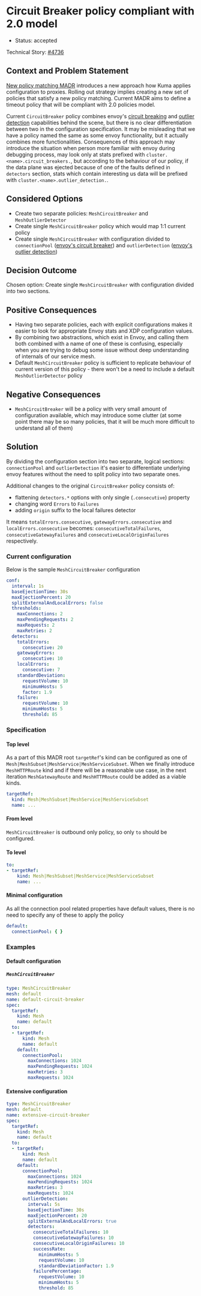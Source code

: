 # Circuit Breaker policy compliant with 2.0 model

* Status: accepted

Technical Story: [#4736](https://github.com/kumahq/kuma/issues/4736)

## Context and Problem Statement

[New policy matching MADR](https://github.com/kumahq/kuma/blob/master/docs/madr/decisions/005-policy-matching.md)
introduces a new approach how Kuma applies configuration to proxies. Rolling out strategy implies creating a new set of
policies that satisfy a new policy matching. Current MADR aims to define a timeout policy that will be compliant with
2.0 policies model.

Current `CircuitBreaker` policy combines
envoy's [circuit breaking](https://www.envoyproxy.io/docs/envoy/latest/intro/arch_overview/upstream/circuit_breaking)
and [outlier detection](https://gstwww.envoyproxy.io/docs/envoy/latest/intro/arch_overview/upstream/outlier)
capabilities behind the scene, but there is no clear differentiation between two in the configuration specification. It
may be misleading that we have a policy named the same as some envoy functionality, but it actually combines more
functionalities. Consequences of this approach may introduce the situation when person more familiar with envoy during
debugging process, may look only at stats prefixed with `cluster.<name>.circuit_breakers.`, but according to the
behaviour of our policy, if the data plane was ejected because of one of the faults defined in `detectors` section,
stats which contain interesting us data will be prefixed with `cluster.<name>.outlier_detection.`.

## Considered Options

* Create two separate policies: `MeshCircuitBreaker` and `MeshOutlierDetector`
* Create single `MeshCircuitBreaker` policy which would map 1:1 current policy
* Create single `MeshCircuitBreaker` with configuration divided
  to `connectionPool` ([envoy's circuit breaker](https://www.envoyproxy.io/docs/envoy/latest/intro/arch_overview/upstream/circuit_breaking))
  and `outlierDetection` ([envoy's outlier detection](https://gstwww.envoyproxy.io/docs/envoy/latest/intro/arch_overview/upstream/outlier))

## Decision Outcome

Chosen option: Create single `MeshCircuitBreaker` with configuration divided into two sections.

## Positive Consequences

* Having two separate policies, each with explicit configurations makes it easier to look for appropriate Envoy stats
  and XDP configuration values.
* By combining two abstractions, which exist in Envoy, and calling them both combined with a name of one of these is
  confusing, especially when you are trying to debug some issue without deep understanding of internals of our service
  mesh.
* Default `MeshCircuitBreaker` policy is sufficient to replicate behaviour of current version of this policy - there
  won't be a need to include a default `MeshOutlierDetector` policy

## Negative Consequences

* `MeshCircuitBreaker` will be a policy with very small amount of configuration available, which may introduce some
  clutter (at some point there may be so many policies, that it will be much more difficult to understand all of them)

## Solution

By dividing the configuration section into two separate, logical sections: `connectionPool` and `outlierDetection` it's
easier to differentiate underlying envoy features without the need to split policy into two separate ones.

Additional changes to the original `CircuitBreaker` policy consists of:

- flattening `detectors.*` options with only single (`.consecutive`) property
- changing word `Errors` to `Failures`
- adding `origin` suffix to the local failures detector

It means `totalErrors.consecutive`, `gatewayErrors.consecutive` and `localErrors.consecutive`
becomes: `consecutiveTotalFailures`, `consecutiveGatewayFailures` and `consecutiveLocalOriginFailures` respectively.

### Current configuration

Below is the sample `MeshCircuitBreaker` configuration

```yaml
conf:
  interval: 1s
  baseEjectionTime: 30s
  maxEjectionPercent: 20
  splitExternalAndLocalErrors: false
  thresholds:
    maxConnections: 2
    maxPendingRequests: 2
    maxRequests: 2
    maxRetries: 2
  detectors:
    totalErrors:
      consecutive: 20
    gatewayErrors:
      consecutive: 10
    localErrors:
      consecutive: 7
    standardDeviation:
      requestVolume: 10
      minimumHosts: 5
      factor: 1.9
    failure:
      requestVolume: 10
      minimumHosts: 5
      threshold: 85

```

### Specification

#### Top level

As a part of this MADR root `targetRef`'s kind can be configured as one
of `Mesh|MeshSubset|MeshService|MeshServiceSubset`. When we finally introduce `MeshHTTPRoute` kind and if there will be
a reasonable use case, in the next iteration `MeshGatewayRoute` and `MeshHTTPRoute` could be added as a viable kinds.

```yaml
targetRef:
  kind: Mesh|MeshSubset|MeshService|MeshServiceSubset
  name: ...
```

#### From level

`MeshCircuitBreaker` is outbound only policy, so only `to` should be configured.

#### To level

```yaml
to:
- targetRef:
    kind: Mesh|MeshSubset|MeshService|MeshServiceSubset
    name: ...
```

#### Minimal configuration

As all the connection pool related properties have default values, there is no need to specify any of these to apply the
policy

```yaml
default:
  connectionPool: { }
```

### Examples

#### Default configuration

##### `MeshCircuitBreaker`

```yaml
type: MeshCircuitBreaker
mesh: default
name: default-circuit-breaker
spec:
  targetRef:
    kind: Mesh
    name: default
  to:
  - targetRef:
      kind: Mesh
      name: default
    default:
      connectionPool:
        maxConnections: 1024
        maxPendingRequests: 1024
        maxRetries: 3
        maxRequests: 1024
```

#### Extensive configuration

```yaml
type: MeshCircuitBreaker
mesh: default
name: extensive-circuit-breaker
spec:
  targetRef:
    kind: Mesh
    name: default
  to:
  - targetRef:
      kind: Mesh
      name: default
    default:
      connectionPool:
        maxConnections: 1024
        maxPendingRequests: 1024
        maxRetries: 3
        maxRequests: 1024
      outlierDetection:
        interval: 5s
        baseEjectionTime: 30s
        maxEjectionPercent: 20
        splitExternalAndLocalErrors: true
        detectors:
          consecutiveTotalFailures: 10
          consecutiveGatewayFailures: 10
          consecutiveLocalOriginFailures: 10
          successRate:
            minimumHosts: 5
            requestVolume: 10
            standardDeviationFactor: 1.9
          failurePercentage:
            requestVolume: 10
            minimumHosts: 5
            threshold: 85
```
